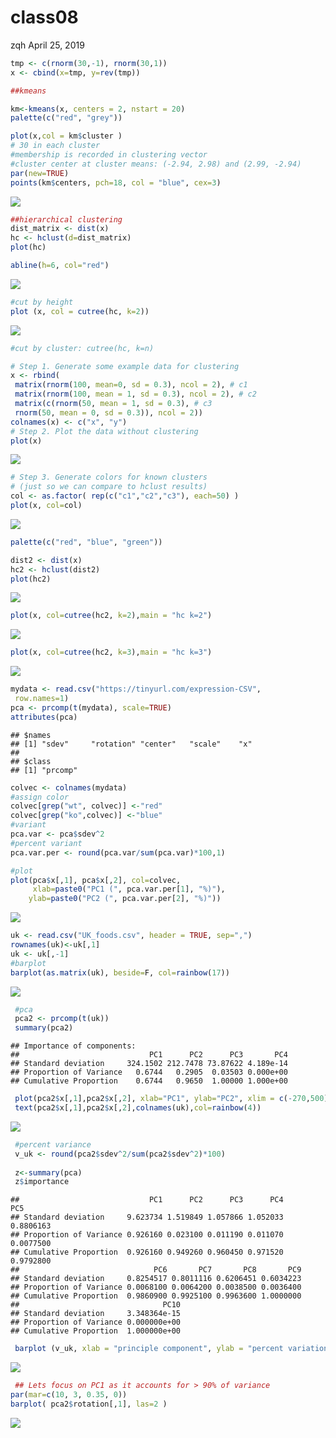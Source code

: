 class08
================
zqh
April 25, 2019

``` r
tmp <- c(rnorm(30,-1), rnorm(30,1))
x <- cbind(x=tmp, y=rev(tmp))

##kmeans

km<-kmeans(x, centers = 2, nstart = 20)
palette(c("red", "grey"))

plot(x,col = km$cluster )
# 30 in each cluster
#membership is recorded in clustering vector
#cluster center at cluster means: (-2.94, 2.98) and (2.99, -2.94)
par(new=TRUE)
points(km$centers, pch=18, col = "blue", cex=3)
```

![](class08_files/figure-markdown_github/unnamed-chunk-1-1.png)

``` r
##hierarchical clustering
dist_matrix <- dist(x)
hc <- hclust(d=dist_matrix)
plot(hc)

abline(h=6, col="red")
```

![](class08_files/figure-markdown_github/unnamed-chunk-2-1.png)

``` r
#cut by height
plot (x, col = cutree(hc, k=2))
```

![](class08_files/figure-markdown_github/unnamed-chunk-2-2.png)

``` r
#cut by cluster: cutree(hc, k=n)
```

``` r
# Step 1. Generate some example data for clustering
x <- rbind(
 matrix(rnorm(100, mean=0, sd = 0.3), ncol = 2), # c1
 matrix(rnorm(100, mean = 1, sd = 0.3), ncol = 2), # c2
 matrix(c(rnorm(50, mean = 1, sd = 0.3), # c3
 rnorm(50, mean = 0, sd = 0.3)), ncol = 2))
colnames(x) <- c("x", "y")
# Step 2. Plot the data without clustering
plot(x)
```

![](class08_files/figure-markdown_github/unnamed-chunk-3-1.png)

``` r
# Step 3. Generate colors for known clusters
# (just so we can compare to hclust results)
col <- as.factor( rep(c("c1","c2","c3"), each=50) )
plot(x, col=col)
```

![](class08_files/figure-markdown_github/unnamed-chunk-3-2.png)

``` r
palette(c("red", "blue", "green"))

dist2 <- dist(x)
hc2 <- hclust(dist2)
plot(hc2)
```

![](class08_files/figure-markdown_github/unnamed-chunk-3-3.png)

``` r
plot(x, col=cutree(hc2, k=2),main = "hc k=2")
```

![](class08_files/figure-markdown_github/unnamed-chunk-3-4.png)

``` r
plot(x, col=cutree(hc2, k=3),main = "hc k=3")
```

![](class08_files/figure-markdown_github/unnamed-chunk-3-5.png)

``` r
mydata <- read.csv("https://tinyurl.com/expression-CSV",
 row.names=1) 
pca <- prcomp(t(mydata), scale=TRUE)
attributes(pca)
```

    ## $names
    ## [1] "sdev"     "rotation" "center"   "scale"    "x"       
    ## 
    ## $class
    ## [1] "prcomp"

``` r
colvec <- colnames(mydata)
#assign color
colvec[grep("wt", colvec)] <-"red"
colvec[grep("ko",colvec)] <-"blue"
#variant 
pca.var <- pca$sdev^2
#percent variant
pca.var.per <- round(pca.var/sum(pca.var)*100,1)

#plot
plot(pca$x[,1], pca$x[,2], col=colvec, 
     xlab=paste0("PC1 (", pca.var.per[1], "%)"),
    ylab=paste0("PC2 (", pca.var.per[2], "%)")) 
```

![](class08_files/figure-markdown_github/unnamed-chunk-4-1.png)

``` r
uk <- read.csv("UK_foods.csv", header = TRUE, sep=",")
rownames(uk)<-uk[,1]
uk <- uk[,-1]
#barplot
barplot(as.matrix(uk), beside=F, col=rainbow(17))
```

![](class08_files/figure-markdown_github/unnamed-chunk-5-1.png)

``` r
 #pca
 pca2 <- prcomp(t(uk))
 summary(pca2)
```

    ## Importance of components:
    ##                             PC1      PC2      PC3       PC4
    ## Standard deviation     324.1502 212.7478 73.87622 4.189e-14
    ## Proportion of Variance   0.6744   0.2905  0.03503 0.000e+00
    ## Cumulative Proportion    0.6744   0.9650  1.00000 1.000e+00

``` r
 plot(pca2$x[,1],pca2$x[,2], xlab="PC1", ylab="PC2", xlim = c(-270,500))
 text(pca2$x[,1],pca2$x[,2],colnames(uk),col=rainbow(4))
```

![](class08_files/figure-markdown_github/unnamed-chunk-5-2.png)

``` r
 #percent variance
 v_uk <- round(pca2$sdev^2/sum(pca2$sdev^2)*100)
 
 z<-summary(pca)
 z$importance
```

    ##                             PC1      PC2      PC3      PC4       PC5
    ## Standard deviation     9.623734 1.519849 1.057866 1.052033 0.8806163
    ## Proportion of Variance 0.926160 0.023100 0.011190 0.011070 0.0077500
    ## Cumulative Proportion  0.926160 0.949260 0.960450 0.971520 0.9792800
    ##                              PC6       PC7       PC8       PC9
    ## Standard deviation     0.8254517 0.8011116 0.6206451 0.6034223
    ## Proportion of Variance 0.0068100 0.0064200 0.0038500 0.0036400
    ## Cumulative Proportion  0.9860900 0.9925100 0.9963600 1.0000000
    ##                                PC10
    ## Standard deviation     3.348364e-15
    ## Proportion of Variance 0.000000e+00
    ## Cumulative Proportion  1.000000e+00

``` r
 barplot (v_uk, xlab = "principle component", ylab = "percent variation")
```

![](class08_files/figure-markdown_github/unnamed-chunk-5-3.png)

``` r
 ## Lets focus on PC1 as it accounts for > 90% of variance 
par(mar=c(10, 3, 0.35, 0))
barplot( pca2$rotation[,1], las=2 )
```

![](class08_files/figure-markdown_github/unnamed-chunk-5-4.png)
